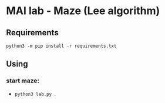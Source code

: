 # MAI lab - Maze (Lee algorithm)

## Requirements

    python3 -m pip install -r requirements.txt

## Using

### start maze:
- `python3 lab.py `.

